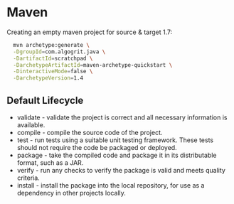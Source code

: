 # Maven

Creating an empty maven project for source & target 1.7:

```bash
  mvn archetype:generate \
  -DgroupId=com.algogrit.java \
  -DartifactId=scratchpad \
  -DarchetypeArtifactId=maven-archetype-quickstart \
  -DinteractiveMode=false \
  -DarchetypeVersion=1.4
```

## Default Lifecycle

* validate - validate the project is correct and all necessary information is available.
* compile - compile the source code of the project.
* test - run tests using a suitable unit testing framework. These tests should not require the code be packaged or deployed.
* package - take the compiled code and package it in its distributable format, such as a JAR.
* verify - run any checks to verify the package is valid and meets quality criteria.
* install - install the package into the local repository, for use as a dependency in other projects locally.
